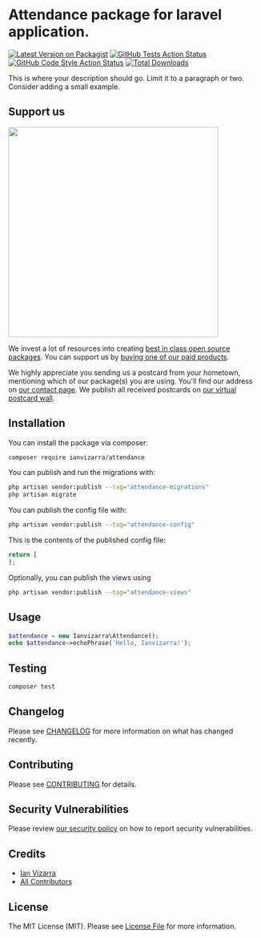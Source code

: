 # Attendance package for laravel application.

[![Latest Version on Packagist](https://img.shields.io/packagist/v/ianvizarra/attendance.svg?style=flat-square)](https://packagist.org/packages/ianvizarra/attendance)
[![GitHub Tests Action Status](https://img.shields.io/github/workflow/status/ianvizarra/attendance/run-tests?label=tests)](https://github.com/ianvizarra/attendance/actions?query=workflow%3Arun-tests+branch%3Amain)
[![GitHub Code Style Action Status](https://img.shields.io/github/workflow/status/ianvizarra/attendance/Fix%20PHP%20code%20style%20issues?label=code%20style)](https://github.com/ianvizarra/attendance/actions?query=workflow%3A"Fix+PHP+code+style+issues"+branch%3Amain)
[![Total Downloads](https://img.shields.io/packagist/dt/ianvizarra/attendance.svg?style=flat-square)](https://packagist.org/packages/ianvizarra/attendance)

This is where your description should go. Limit it to a paragraph or two. Consider adding a small example.

## Support us

[<img src="https://github-ads.s3.eu-central-1.amazonaws.com/attendance.jpg?t=1" width="419px" />](https://spatie.be/github-ad-click/attendance)

We invest a lot of resources into creating [best in class open source packages](https://spatie.be/open-source). You can support us by [buying one of our paid products](https://spatie.be/open-source/support-us).

We highly appreciate you sending us a postcard from your hometown, mentioning which of our package(s) you are using. You'll find our address on [our contact page](https://spatie.be/about-us). We publish all received postcards on [our virtual postcard wall](https://spatie.be/open-source/postcards).

## Installation

You can install the package via composer:

```bash
composer require ianvizarra/attendance
```

You can publish and run the migrations with:

```bash
php artisan vendor:publish --tag="attendance-migrations"
php artisan migrate
```

You can publish the config file with:

```bash
php artisan vendor:publish --tag="attendance-config"
```

This is the contents of the published config file:

```php
return [
];
```

Optionally, you can publish the views using

```bash
php artisan vendor:publish --tag="attendance-views"
```

## Usage

```php
$attendance = new Ianvizarra\Attendance();
echo $attendance->echoPhrase('Hello, Ianvizarra!');
```

## Testing

```bash
composer test
```

## Changelog

Please see [CHANGELOG](CHANGELOG.md) for more information on what has changed recently.

## Contributing

Please see [CONTRIBUTING](CONTRIBUTING.md) for details.

## Security Vulnerabilities

Please review [our security policy](../../security/policy) on how to report security vulnerabilities.

## Credits

- [Ian Vizarra](https://github.com/ianvizarra)
- [All Contributors](../../contributors)

## License

The MIT License (MIT). Please see [License File](LICENSE.md) for more information.
